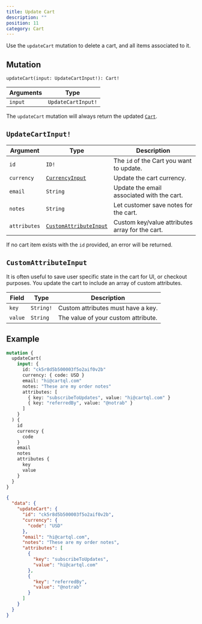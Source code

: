 ```yaml
---
title: Update Cart
description: ""
position: 11
category: Cart
---
```


Use the `updateCart` mutation to delete a cart, and all items associated to it.

## Mutation

`updateCart(input: UpdateCartInput!): Cart!`

| Arguments | Type               |
| --------- | ------------------ |
| `input`   | `UpdateCartInput!` |

The `updateCart` mutation will always return the updated [`Cart`](/graphql-types#cart).

## `UpdateCartInput!`

| Argument     | Type                                            | Description                                     |
| ------------ | ----------------------------------------------- | ----------------------------------------------- |
| `id`         | `ID!`                                           | The `id` of the Cart you want to update.        |
| `currency`   | [`CurrencyInput`](/cart/get-cart#currencyinput) | Update the cart currency.                       |
| `email`      | `String`                                        | Update the email associated with the cart.      |
| `notes`      | `String`                                        | Let customer save notes for the cart.           |
| `attributes` | [`CustomAttributeInput`](#customattributeinput) | Custom key/value attributes array for the cart. |

<alert type="info">

If no cart item exists with the `id` provided, an error will be returned.

</alert>

## `CustomAttributeInput`

It is often useful to save user specific state in the cart for UI, or checkout purposes. You update the cart to include an array of custom attributes.

| Field   | Type      | Description                         |
| ------- | --------- | ----------------------------------- |
| `key`   | `String!` | Custom attributes must have a key.  |
| `value` | `String`  | The value of your custom attribute. |

## Example

<code-group>
  <code-block label="Mutation" active>

```graphql
mutation {
  updateCart(
    input: {
      id: "ck5r8d5b500003f5o2aif0v2b"
      currency: { code: USD }
      email: "hi@cartql.com"
      notes: "These are my order notes"
      attributes: [
        { key: "subscribeToUpdates", value: "hi@cartql.com" }
        { key: "referredBy", value: "@notrab" }
      ]
    }
  ) {
    id
    currency {
      code
    }
    email
    notes
    attributes {
      key
      value
    }
  }
}
```

  </code-block>
  <code-block label="Response">

```json
{
  "data": {
    "updateCart": {
      "id": "ck5r8d5b500003f5o2aif0v2b",
      "currency": {
        "code": "USD"
      },
      "email": "hi@cartql.com",
      "notes": "These are my order notes",
      "attributes": [
        {
          "key": "subscribeToUpdates",
          "value": "hi@cartql.com"
        },
        {
          "key": "referredBy",
          "value": "@notrab"
        }
      ]
    }
  }
}
```

  </code-block>
</code-group>
